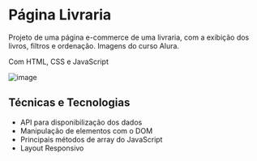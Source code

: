 # <h1>Página Livraria</h1>
<p>Projeto de uma página e-commerce de uma livraria, com a exibição dos livros, filtros e ordenação. Imagens do curso Alura.</p>
<p>Com HTML, CSS e JavaScript</p>

![image](https://user-images.githubusercontent.com/115930506/213919704-5780cd7e-a847-4f20-8e74-92363eb7ef66.png)

<h2>Técnicas e Tecnologias</h2>
<ul>
  <li>API para disponibilização dos dados</li>
  <li>Manipulação de elementos com o DOM</li>
  <li>Principais métodos de array do JavaScript</li>
  <li>Layout Responsivo</li>
</ul>
